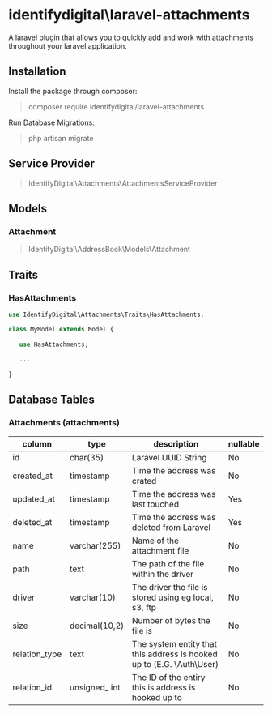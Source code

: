 # identifydigital\laravel-attachments

A laravel plugin that allows you to quickly add and work with attachments throughout your laravel application.

## Installation

Install the package through composer:
> composer require identifydigital/laravel-attachments

Run Database Migrations:
> php artisan migrate

## Service Provider

> IdentifyDigital\Attachments\AttachmentsServiceProvider

## Models

### Attachment

> IdentifyDigital\AddressBook\Models\Attachment


## Traits

### HasAttachments

```php
use IdentifyDigital\Attachments\Traits\HasAttachments;

class MyModel extends Model {
   
   use HasAttachments;
   
   ...
   
}
```



## Database Tables

### Attachments (attachments)

column | type | description | nullable
--- | --- | --- | ---
id | char(35) | Laravel UUID String | No
created_at | timestamp | Time the address was crated | No
updated_at | timestamp | Time the address was last touched | Yes
deleted_at | timestamp | Time the address was deleted from Laravel | Yes
name | 	varchar(255) | Name of the attachment file | No
path | 	text | The path of the file within the driver | No
driver | varchar(10) | The driver the file is stored using eg local, s3, ftp | No
size | 	decimal(10,2) | Number of bytes the file is | No
relation_type | text | The system entity that this address is hooked up to (E.G. \Auth\User) | No
relation_id | unsigned_ int | The ID of the entiry this is address is hooked up to | No


